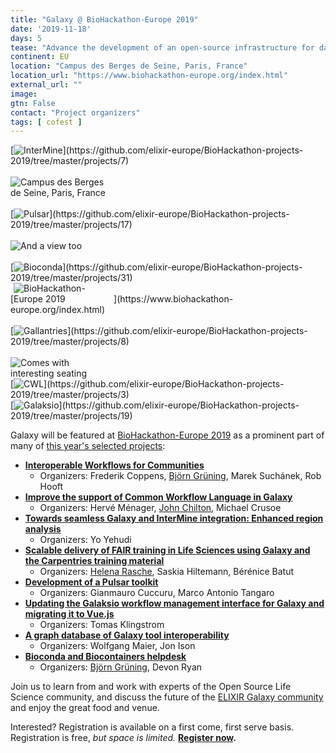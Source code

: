 ```yaml
---
title: "Galaxy @ BioHackathon-Europe 2019"
date: '2019-11-18'
days: 5
tease: "Advance the development of an open-source infrastructure for data integration"
continent: EU
location: "Campus des Berges de Seine, Paris, France"
location_url: "https://www.biohackathon-europe.org/index.html"
external_url: ""
image: 
gtn: False
contact: "Project organizers"
tags: [ cofest ]
---
```


<div class="float-right">
[<img style="max-width: 160px" src="/images/logos/intermine-logo-wide-trans.png" alt="InterMine" />](https://github.com/elixir-europe/BioHackathon-projects-2019/tree/master/projects/7)<br /><br />
<img style="max-width: 160px" src="/events/2019-11-biohackathon-europe/venue-les-berges.jpg" alt="Campus des Berges de Seine, Paris, France" /><br /><br />
[<img style="max-width: 160px" src="/images/galaxy-logos/pulsar_transparent.png" alt="Pulsar" />](https://github.com/elixir-europe/BioHackathon-projects-2019/tree/master/projects/17)<br /><br />
<img style="max-width: 160px" src="/events/2019-11-biohackathon-europe/venue.jpg" alt="And a view too" /><br /><br />
[<img style="max-width: 160px" src="/images/logos/bioconda.png" alt="Bioconda" />](https://github.com/elixir-europe/BioHackathon-projects-2019/tree/master/projects/31)<br />
</div>
<div class="float-right">
[<img style="max-width: 160px" src="/images/logos/bhlogo.png" alt="BioHackathon-Europe 2019" />](https://www.biohackathon-europe.org/index.html)<br /><br />
[<img style="max-width: 160px" src="/images/logos/gallantries-logo-with-word-inverted-large.svg" alt="Gallantries" />](https://github.com/elixir-europe/BioHackathon-projects-2019/tree/master/projects/8)<br /><br />
<img style="max-width: 160px" src="/events/2019-11-biohackathon-europe/bouncy.jpg" alt="Comes with interesting seating" /><br />
[<img style="max-width: 160px" src="/images/logos/cwl-logo-small-trans.png" alt="CWL" />](https://github.com/elixir-europe/BioHackathon-projects-2019/tree/master/projects/3)<br />
[<img style="max-width: 160px" src="/images/logos/galaksio_logo.png" alt="Galaksio" />](https://github.com/elixir-europe/BioHackathon-projects-2019/tree/master/projects/19)
</div>

Galaxy will be featured at [BioHackathon-Europe 2019](https://www.biohackathon-europe.org/index.html) as a prominent part of many of [this year's selected projects](https://www.biohackathon-europe.org/projects):

* **[Interoperable Workflows for Communities](https://github.com/elixir-europe/BioHackathon-projects-2019/tree/master/projects/1)**
    * Organizers: Frederik Coppens, [Björn Grüning](/people/bjoern-gruening/), Marek Suchánek, Rob Hooft
* **[Improve the support of Common Workflow Language in Galaxy](https://github.com/elixir-europe/BioHackathon-projects-2019/tree/master/projects/3)**
    * Organizers: Hervé Ménager, [John Chilton](/people/john-chilton/), Michael Crusoe
* **[Towards seamless Galaxy and InterMine integration: Enhanced region analysis](https://github.com/elixir-europe/BioHackathon-projects-2019/tree/master/projects/7)**
    * Organizers: Yo Yehudi
* **[Scalable delivery of FAIR training in Life Sciences using Galaxy and the Carpentries training material](https://github.com/elixir-europe/BioHackathon-projects-2019/tree/master/projects/8)**
    * Organizers: [Helena Rasche](/people/helena-rasche/), Saskia Hiltemann, Bérénice Batut
* **[Development of a Pulsar toolkit](https://github.com/elixir-europe/BioHackathon-projects-2019/tree/master/projects/17)**
    * Organizers: Gianmauro Cuccuru, Marco Antonio Tangaro
* **[Updating the Galaksio workflow management interface for Galaxy and migrating it to Vue.js](https://github.com/elixir-europe/BioHackathon-projects-2019/tree/master/projects/19)**
    * Organizers: Tomas Klingstrom
* **[A graph database of Galaxy tool interoperability](https://github.com/elixir-europe/BioHackathon-projects-2019/tree/master/projects/30)**
    * Organizers: Wolfgang Maier, Jon Ison
* **[Bioconda and Biocontainers helpdesk](https://github.com/elixir-europe/BioHackathon-projects-2019/tree/master/projects/31)**
    * Organizers: [Björn Grüning](/people/bjoern-gruening/), Devon Ryan

Join us to learn from and work with experts of the Open Source Life Science community, and discuss the future of the [ELIXIR Galaxy community](https://elixir-europe.org/communities/galaxy) and enjoy the great food and venue.

Interested? Registration is available on a first come, first serve basis. Registration is free, *but space is limited.*  **[Register now](https://www.biohackathon-europe.org/registration.html).**

